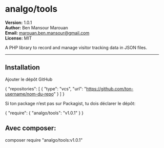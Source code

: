 # analgo/tools

**Version:** 1.0.1  
**Author:** Ben Mansour Marouan  
**Email:** marouan.ben.mansour@gmail.com  
**License:** MIT

A PHP library to record and manage visitor tracking data in JSON files.

---

## Installation

Ajouter le dépôt GitHub

{
  "repositories": [
    {
      "type": "vcs",
      "url": "https://github.com/ton-username/nom-du-repo"
    }
  ]
}


Si ton package n’est pas sur Packagist, tu dois déclarer le dépôt:

{
  "require": {
    "analgo/tools": "v1.0.1"
  }
}

## Avec composer:
composer require "analgo/tools:v1.0.1"


